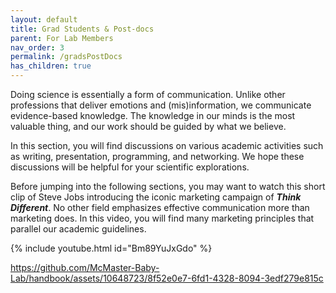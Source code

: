 ```yaml
---
layout: default
title: Grad Students & Post-docs
parent: For Lab Members
nav_order: 3
permalink: /gradsPostDocs
has_children: true
---
```


Doing science is essentially a form of communication. Unlike other professions that deliver emotions and (mis)information, we communicate evidence-based knowledge. The knowledge in our minds is the most valuable thing, and our work should be guided by what we believe.

In this section, you will find discussions on various academic activities such as writing, presentation, programming, and networking. We hope these discussions will be helpful for your scientific explorations.

Before jumping into the following sections, you may want to watch this short clip of Steve Jobs introducing the iconic marketing campaign of ***Think Different***. No other field emphasizes effective communication more than marketing does. In this video, you will find many marketing principles that parallel our academic guidelines.

{% include youtube.html id="Bm89YuJxGdo" %}

<!-- <video height="480" controls="controls" onclick="this.paused ? this.play() : this.pause();arguments[0].preventDefault();">
 <source type="video/mp4" src="https://github.com/McMaster-Baby-Lab/handbook/blame/b39c4946fd39b46eb10b663c8b76b2077b887f6c/assets/videos/SteveJobs_Introduces_Think_Different_09_23_1997.mp4">
</video> -->


https://github.com/McMaster-Baby-Lab/handbook/assets/10648723/8f52e0e7-6fd1-4328-8094-3edf279e815c

